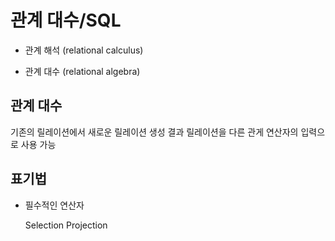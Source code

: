 # 관계 대수/SQL

* 관계 해석 (relational calculus)

* 관계 대수 (relational algebra)

## 관계 대수

기존의 릴레이션에서 새로운 릴레이션 생성
결과 릴레이션을 다른 관게 연산자의 입력으로 사용 가능

## 표기법

* 필수적인 연산자

    Selection
    Projection
    